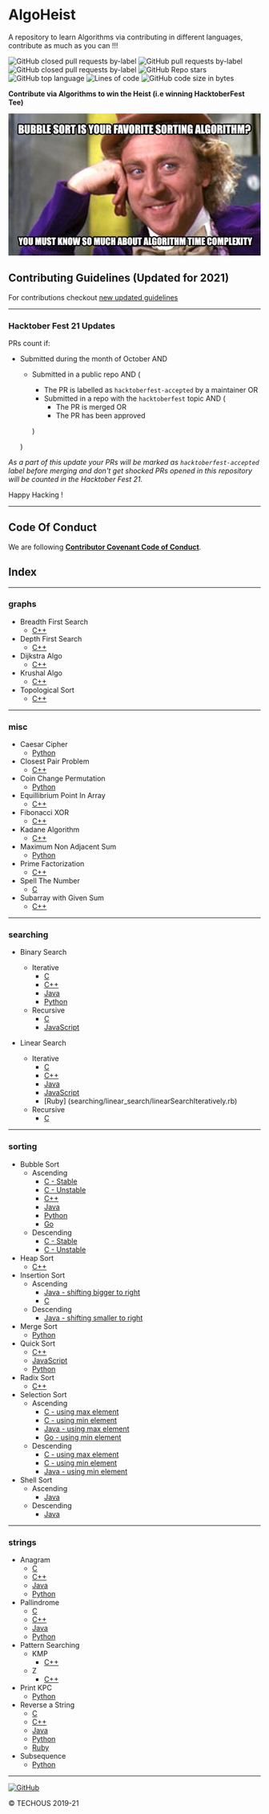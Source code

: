 # AlgoHeist

A repository to learn Algorithms via contributing in different languages, contribute as much as you can !!!

![GitHub closed pull requests by-label](https://img.shields.io/github/issues-pr-closed/TECHOUS/AlgoHeist/HacktoberFest21?style=for-the-badge&color=cyan)
![GitHub pull requests by-label](https://img.shields.io/github/issues-pr/TECHOUS/AlgoHeist/HacktoberFest21?color=red&style=for-the-badge)
![GitHub closed pull requests by-label](https://img.shields.io/github/issues-pr-closed/TECHOUS/AlgoHeist/HacktoberFest20?color=lightgreen&style=for-the-badge)
![GitHub Repo stars](https://img.shields.io/github/stars/TECHOUS/AlgoHeist?style=for-the-badge&color=yellow)
![GitHub top language](https://img.shields.io/github/languages/top/TECHOUS/AlgoHeist?style=for-the-badge&color=pink)
![Lines of code](https://img.shields.io/tokei/lines/github/TECHOUS/AlgoHeist?style=for-the-badge&color=magenta)
![GitHub code size in bytes](https://img.shields.io/github/languages/code-size/TECHOUS/AlgoHeist?style=for-the-badge)


**Contribute via Algorithms to win the Heist (i.e winning HacktoberFest Tee)**

![Algorithm Image](.github/images/algo.png)

## Contributing Guidelines (Updated for 2021)

For contributions checkout [new updated guidelines](CONTRIBUTING.md)

***

### **Hacktober Fest 21 Updates**

PRs count if:

* Submitted during the month of October AND
  * Submitted in a public repo AND (
    * The PR is labelled as `hacktoberfest-accepted` by a maintainer
    OR
    * Submitted in a repo with the `hacktoberfest` topic AND (
      * The PR is merged
      OR
      * The PR has been approved

    )

  )

*As a part of this update your PRs will be marked as `hacktoberfest-accepted` label before merging and don't get shocked PRs opened in this repository will be counted in the Hacktober Fest 21.*

Happy Hacking !

***

## Code Of Conduct

We are following [**Contributor Covenant Code of Conduct**](.github/CODE_OF_CONDUCT.md).

## Index

***

### graphs

* Breadth First Search
  * [C++](graphs/breadth_first_search/breadthFirstSearch.cpp)
* Depth First Search
  * [C++](graphs/depth_first_search/depthFirstSearch.cpp)
* Dijkstra Algo
  * [C++](graphs/dijkstra/dijkstra.cpp)
* Krushal Algo
  * [C++](graphs/krushal/krushal.cpp)
* Topological Sort
  * [C++](graphs/topological_sort/topologicalSort.cpp)

***

### misc

* Caesar Cipher
  * [Python](misc/caesar_cipher/caesarCipher.py)
* Closest Pair Problem
  * [C++](misc/closest_pair_problem/closestPair.cpp)  
* Coin Change Permutation
  * [Python](misc/coin_change_permutation/coinChangePer.py)
* Equillibrium Point In Array
  * [C++](misc/equillibrium_point_in_array/equillibriumPoint.cpp)
* Fibonacci XOR
  * [C++](misc/fibonacci_xor/fibonacciXor.cpp)
* Kadane Algorithm
  * [C++](misc/kadane_algorithm/kadane.cpp)
* Maximum Non Adjacent Sum
  * [Python](misc/maximum_non_adjacent_sum/maxNonAdjacentSum.py)
* Prime Factorization
  * [C++](misc/prime_factorization/primeFactorization.cpp)
* Spell The Number
  * [C](misc/spell_the_number/spellTheNumber.c)
* Subarray with Given Sum
  * [C++](misc/subarray_with_given_sum/subarrayWithGivenSum.cpp)

***

### searching

* Binary Search
  * Iterative
    * [C](searching/binary_search/iterativeBinarySearch.c)
    * [C++](searching/binary_search/iterativeBinarySearch.cpp)
    * [Java](searching/binary_search/binarySearch.java)
    * [Python](searching/binary_search/binarySearch.py)
  * Recursive
    * [C](searching/binary_search/recursiveBinarySearch.c)
    * [JavaScript](searching/binary_search/recursiveBinarySearch.js)

* Linear Search
  * Iterative
    * [C](searching/linear_search/iterativeLinearSearch.c)
    * [C++](searching/linear_search/linearSearch.cpp)
    * [Java](searching/linear_search/linearSearch.java)
    * [JavaScript](searching/linear_search/linearSearch.js)
    * [Ruby] (searching/linear_search/linearSearchIteratively.rb)
  * Recursive
    * [C](searching/linear_search/recursiveLinearSearch.c)

***

### sorting

* Bubble Sort
  * Ascending
    * [C - Stable](sorting/bubble_sort/ascStableBubbleSort.c)
    * [C - Unstable](sorting/bubble_sort/ascUnstableBubbleSort.c)
    * [C++](sorting/bubble_sort/bubbleSort.cpp)
    * [Java](sorting/bubble_sort/ascBubbleSort.java)
    * [Python](sorting/bubble_sort/ascBubbleSort.py)
    * [Go](sorting/bubble_sort/bubbleSort.go)
  * Descending
    * [C - Stable](sorting/bubble_sort/descStableBubbleSort.c)
    * [C - Unstable](sorting/bubble_sort/descUnstableBubbleSort.c)
* Heap Sort
  * [C++](sorting/heap_sort/heapSort.cpp)
* Insertion Sort
  * Ascending
    * [Java - shifting bigger to right](sorting/insertion_sort/ascInsertionSort.java)
    * [C](sorting/insertion_sort/ascInsertionSort.c)
  * Descending
    * [Java - shifting smaller to right](sorting/insertion_sort/descInsertionSort.java)
* Merge Sort
  * [Python](sorting/merge_sort/mergeSort.py)
* Quick Sort
  * [C++](sorting/quick_sort/quickSort.cpp)
  * [JavaScript](sorting/quick_sort/quickSort.js)
  * [Python](sorting/quick_sort/animatedQuickSort.py)
* Radix Sort
  * [C++](sorting/radix_sort/radixSort.cpp)
* Selection Sort
  * Ascending
    * [C - using max element](sorting/selection_sort/ascSelectionSortWithMax.c)
    * [C - using min element](sorting/selection_sort/ascSelectionSortWithMin.c)
    * [Java - using max element](sorting/selection_sort/ascSelectionSort.java)
    * [Go - using min element](sorting/selection_sort/selectionSort.go)
  * Descending
    * [C - using max element](sorting/selection_sort/descSelectionSortUsingMax.c)
    * [C - using min element](sorting/selection_sort/descSelectionSortUsingMin.c)
    * [Java - using min element](sorting/selection_sort/descSelectionSort.java)
* Shell Sort
  * Ascending
    * [Java](sorting/shell_sort/ascShellSort.java)
  * Descending
    * [Java](sorting/shell_sort/descShellSort.java)

***

### strings

* Anagram
  * [C](strings/anagram/anagram.c)
  * [C++](strings/anagram/anagram.cpp)
  * [Java](strings/anagram/anagram.java)
  * [Python](strings/anagram/anagram.py)
* Pallindrome
  * [C](strings/pallindrome/pallindrome.c)
  * [C++](strings/pallindrome/pallindrome.cpp)
  * [Java](strings/pallindrome/pallindrome.java)
  * [Python](strings/pallindrome/pallindrome.py)
* Pattern Searching
  * KMP
    * [C++](strings/pattern_searching/kmp/kmp.cpp)
  * Z
    * [C++](strings/pattern_searching/z/z.cpp)
* Print KPC
  * [Python](strings/print_kpc/printKpc.ipynb)
* Reverse a String
  * [C](strings/reverse_a_string/reverseString.c)
  * [C++](strings/reverse_a_string/reverseString.cpp)
  * [Java](strings/reverse_a_string/reverseString.java)
  * [Python](strings/reverse_a_string/reverseString.py)
  * [Ruby](strings/reverse_a_string/reverseString.rb)
* Subsequence
  * [Python](strings/subsequence/subsequence.ipynb)

***

[![GitHub](https://img.shields.io/github/license/TECHOUS/AlgoHeist?style=for-the-badge)](LICENSE)

:copyright: TECHOUS 2019-21
